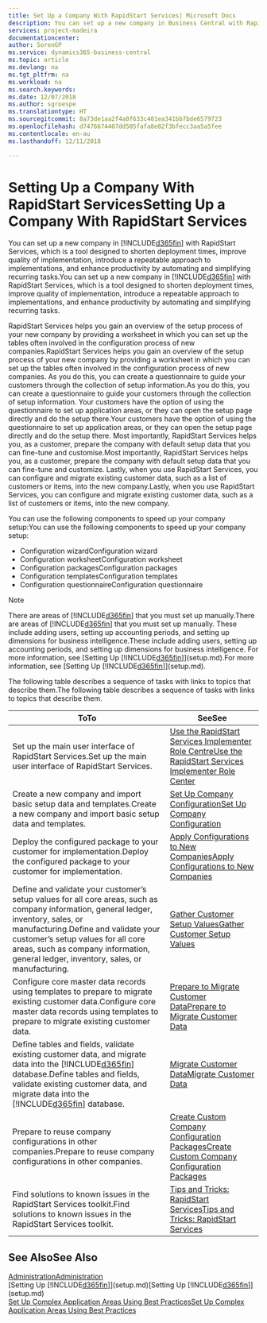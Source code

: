 ```yaml
---
title: Set Up a Company With RapidStart Services| Microsoft Docs
description: You can set up a new company in Business Central with RapidStart services, which is a tool designed to shorten deployment times, improve quality of implementation, introduce a repeatable approach to implementations, and enhance productivity by automating and simplifying recurring tasks.
services: project-madeira
documentationcenter: 
author: SorenGP
ms.service: dynamics365-business-central
ms.topic: article
ms.devlang: na
ms.tgt_pltfrm: na
ms.workload: na
ms.search.keywords: 
ms.date: 12/07/2018
ms.author: sgroespe
ms.translationtype: HT
ms.sourcegitcommit: 8a73de1aa2f4a0f633c401ea341bb7bde6579723
ms.openlocfilehash: d7476674407dd505fafa8e82f3bfecc3aa5a5fee
ms.contentlocale: en-au
ms.lasthandoff: 12/11/2018

---
```

# <a name="setting-up-a-company-with-rapidstart-services"></a><span data-ttu-id="2d927-103">Setting Up a Company With RapidStart Services</span><span class="sxs-lookup"><span data-stu-id="2d927-103">Setting Up a Company With RapidStart Services</span></span>
<span data-ttu-id="2d927-104">You can set up a new company in [!INCLUDE[d365fin](includes/d365fin_md.md)] with RapidStart Services, which is a tool designed to shorten deployment times, improve quality of implementation, introduce a repeatable approach to implementations, and enhance productivity by automating and simplifying recurring tasks.</span><span class="sxs-lookup"><span data-stu-id="2d927-104">You can set up a new company in [!INCLUDE[d365fin](includes/d365fin_md.md)] with RapidStart Services, which is a tool designed to shorten deployment times, improve quality of implementation, introduce a repeatable approach to implementations, and enhance productivity by automating and simplifying recurring tasks.</span></span>  

<span data-ttu-id="2d927-105">RapidStart Services helps you gain an overview of the setup process of your new company by providing a worksheet in which you can set up the tables often involved in the configuration process of new companies.</span><span class="sxs-lookup"><span data-stu-id="2d927-105">RapidStart Services helps you gain an overview of the setup process of your new company by providing a worksheet in which you can set up the tables often involved in the configuration process of new companies.</span></span> <span data-ttu-id="2d927-106">As you do this, you can create a questionnaire to guide your customers through the collection of setup information.</span><span class="sxs-lookup"><span data-stu-id="2d927-106">As you do this, you can create a questionnaire to guide your customers through the collection of setup information.</span></span> <span data-ttu-id="2d927-107">Your customers have the option of using the questionnaire to set up application areas, or they can open the setup page directly and do the setup there.</span><span class="sxs-lookup"><span data-stu-id="2d927-107">Your customers have the option of using the questionnaire to set up application areas, or they can open the setup page directly and do the setup there.</span></span> <span data-ttu-id="2d927-108">Most importantly, RapidStart Services helps you, as a customer, prepare the company with default setup data that you can fine-tune and customise.</span><span class="sxs-lookup"><span data-stu-id="2d927-108">Most importantly, RapidStart Services helps you, as a customer, prepare the company with default setup data that you can fine-tune and customize.</span></span> <span data-ttu-id="2d927-109">Lastly, when you use RapidStart Services, you can configure and migrate existing customer data, such as a list of customers or items, into the new company.</span><span class="sxs-lookup"><span data-stu-id="2d927-109">Lastly, when you use RapidStart Services, you can configure and migrate existing customer data, such as a list of customers or items, into the new company.</span></span>

<span data-ttu-id="2d927-110">You can use the following components to speed up your company setup:</span><span class="sxs-lookup"><span data-stu-id="2d927-110">You can use the following components to speed up your company setup:</span></span>  

-   <span data-ttu-id="2d927-111">Configuration wizard</span><span class="sxs-lookup"><span data-stu-id="2d927-111">Configuration wizard</span></span>  
-   <span data-ttu-id="2d927-112">Configuration worksheet</span><span class="sxs-lookup"><span data-stu-id="2d927-112">Configuration worksheet</span></span>  
-   <span data-ttu-id="2d927-113">Configuration packages</span><span class="sxs-lookup"><span data-stu-id="2d927-113">Configuration packages</span></span>  
-   <span data-ttu-id="2d927-114">Configuration templates</span><span class="sxs-lookup"><span data-stu-id="2d927-114">Configuration templates</span></span>  
-   <span data-ttu-id="2d927-115">Configuration questionnaire</span><span class="sxs-lookup"><span data-stu-id="2d927-115">Configuration questionnaire</span></span>  

> [!Note]  
>  <span data-ttu-id="2d927-116">There are areas of [!INCLUDE[d365fin](includes/d365fin_md.md)] that you must set up manually.</span><span class="sxs-lookup"><span data-stu-id="2d927-116">There are areas of [!INCLUDE[d365fin](includes/d365fin_md.md)] that you must set up manually.</span></span> <span data-ttu-id="2d927-117">These include adding users, setting up accounting periods, and setting up dimensions for business intelligence.</span><span class="sxs-lookup"><span data-stu-id="2d927-117">These include adding users, setting up accounting periods, and setting up dimensions for business intelligence.</span></span> <span data-ttu-id="2d927-118">For more information, see [Setting Up [!INCLUDE[d365fin](includes/d365fin_md.md)]](setup.md).</span><span class="sxs-lookup"><span data-stu-id="2d927-118">For more information, see [Setting Up [!INCLUDE[d365fin](includes/d365fin_md.md)]](setup.md).</span></span>

 <span data-ttu-id="2d927-119">The following table describes a sequence of tasks with links to topics that describe them.</span><span class="sxs-lookup"><span data-stu-id="2d927-119">The following table describes a sequence of tasks with links to topics that describe them.</span></span>

|<span data-ttu-id="2d927-120">**To**</span><span class="sxs-lookup"><span data-stu-id="2d927-120">**To**</span></span>|<span data-ttu-id="2d927-121">**See**</span><span class="sxs-lookup"><span data-stu-id="2d927-121">**See**</span></span>|  
|------------|-------------|  
|<span data-ttu-id="2d927-122">Set up the main user interface of RapidStart Services.</span><span class="sxs-lookup"><span data-stu-id="2d927-122">Set up the main user interface of RapidStart Services.</span></span>|[<span data-ttu-id="2d927-123">Use the RapidStart Services Implementer Role Centre</span><span class="sxs-lookup"><span data-stu-id="2d927-123">Use the RapidStart Services Implementer Role Center</span></span>](admin-how-to-use-the-rapidstart-services-role-center-to-track-progress.md)|  
|<span data-ttu-id="2d927-124">Create a new company and import basic setup data and templates.</span><span class="sxs-lookup"><span data-stu-id="2d927-124">Create a new company and import basic setup data and templates.</span></span>|[<span data-ttu-id="2d927-125">Set Up Company Configuration</span><span class="sxs-lookup"><span data-stu-id="2d927-125">Set Up Company Configuration</span></span>](admin-set-up-company-configuration.md)|  
|<span data-ttu-id="2d927-126">Deploy the configured package to your customer for implementation.</span><span class="sxs-lookup"><span data-stu-id="2d927-126">Deploy the configured package to your customer for implementation.</span></span>|[<span data-ttu-id="2d927-127">Apply Configurations to New Companies</span><span class="sxs-lookup"><span data-stu-id="2d927-127">Apply Configurations to New Companies</span></span>](admin-apply-configuration-to-new-companies.md)|
|<span data-ttu-id="2d927-128">Define and validate your customer’s setup values for all core areas, such as company information, general ledger, inventory, sales, or manufacturing.</span><span class="sxs-lookup"><span data-stu-id="2d927-128">Define and validate your customer’s setup values for all core areas, such as company information, general ledger, inventory, sales, or manufacturing.</span></span>|[<span data-ttu-id="2d927-129">Gather Customer Setup Values</span><span class="sxs-lookup"><span data-stu-id="2d927-129">Gather Customer Setup Values</span></span>](admin-gather-customer-setup-values.md)|  
|<span data-ttu-id="2d927-130">Configure core master data records using templates to prepare to migrate existing customer data.</span><span class="sxs-lookup"><span data-stu-id="2d927-130">Configure core master data records using templates to prepare to migrate existing customer data.</span></span>|[<span data-ttu-id="2d927-131">Prepare to Migrate Customer Data</span><span class="sxs-lookup"><span data-stu-id="2d927-131">Prepare to Migrate Customer Data</span></span>](admin-use-templates-to-prepare-customer-data-for-migration.md)|  
|<span data-ttu-id="2d927-132">Define tables and fields, validate existing customer data, and migrate data into the [!INCLUDE[d365fin](includes/d365fin_md.md)] database.</span><span class="sxs-lookup"><span data-stu-id="2d927-132">Define tables and fields, validate existing customer data, and migrate data into the [!INCLUDE[d365fin](includes/d365fin_md.md)] database.</span></span>|[<span data-ttu-id="2d927-133">Migrate Customer Data</span><span class="sxs-lookup"><span data-stu-id="2d927-133">Migrate Customer Data</span></span>](admin-migrate-customer-data.md)|
|<span data-ttu-id="2d927-134">Prepare to reuse company configurations in other companies.</span><span class="sxs-lookup"><span data-stu-id="2d927-134">Prepare to reuse company configurations in other companies.</span></span>|[<span data-ttu-id="2d927-135">Create Custom Company Configuration Packages</span><span class="sxs-lookup"><span data-stu-id="2d927-135">Create Custom Company Configuration Packages</span></span>](admin-how-to-create-custom-company-configuration-packages.md)|
|<span data-ttu-id="2d927-136">Find solutions to known issues in the RapidStart Services toolkit.</span><span class="sxs-lookup"><span data-stu-id="2d927-136">Find solutions to known issues in the RapidStart Services toolkit.</span></span>|[<span data-ttu-id="2d927-137">Tips and Tricks: RapidStart Services</span><span class="sxs-lookup"><span data-stu-id="2d927-137">Tips and Tricks: RapidStart Services</span></span>](admin-tips-and-tricks-rapidstart-services.md)|  

## <a name="see-also"></a><span data-ttu-id="2d927-138">See Also</span><span class="sxs-lookup"><span data-stu-id="2d927-138">See Also</span></span>  
[<span data-ttu-id="2d927-139">Administration</span><span class="sxs-lookup"><span data-stu-id="2d927-139">Administration</span></span>](admin-setup-and-administration.md)  
<span data-ttu-id="2d927-140">[Setting Up [!INCLUDE[d365fin](includes/d365fin_md.md)]](setup.md)</span><span class="sxs-lookup"><span data-stu-id="2d927-140">[Setting Up [!INCLUDE[d365fin](includes/d365fin_md.md)]](setup.md)</span></span>  
[<span data-ttu-id="2d927-141">Set Up Complex Application Areas Using Best Practices</span><span class="sxs-lookup"><span data-stu-id="2d927-141">Set Up Complex Application Areas Using Best Practices</span></span>](set-up-complex-application-areas-using-best-practices.md)   

